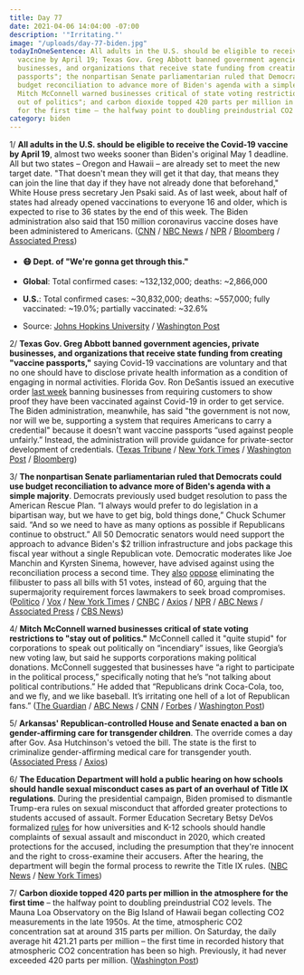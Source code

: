 ```yaml
---
title: Day 77
date: 2021-04-06 14:04:00 -07:00
description: '"Irritating."'
image: "/uploads/day-77-biden.jpg"
todayInOneSentence: All adults in the U.S. should be eligible to receive the Covid-19
  vaccine by April 19; Texas Gov. Greg Abbott banned government agencies, private
  businesses, and organizations that receive state funding from creating "vaccine
  passports"; the nonpartisan Senate parliamentarian ruled that Democrats could use
  budget reconciliation to advance more of Biden's agenda with a simple majority;
  Mitch McConnell warned businesses critical of state voting restrictions to "stay
  out of politics"; and carbon dioxide topped 420 parts per million in the atmosphere
  for the first time – the halfway point to doubling preindustrial CO2 levels.
category: biden
---
```


1/ **All adults in the U.S. should be eligible to receive the Covid-19 vaccine by April 19**, almost two weeks sooner than Biden's original May 1 deadline. All but two states – Oregon and Hawaii – are already set to meet the new target date. "That doesn't mean they will get it that day, that means they can join the line that day if they have not already done that beforehand," White House press secretary Jen Psaki said. As of last week, about half of states had already opened vaccinations to everyone 16 and older, which is expected to rise to 36 states by the end of this week. The Biden administration also said that 150 million coronavirus vaccine doses have been administered to Americans. ([CNN](https://www.cnn.com/2021/04/06/politics/coronavirus-vaccine-deadline-biden/index.html) / [NBC News](https://www.nbcnews.com/politics/white-house/biden-announce-april-19-deadline-making-all-adults-eligible-covid-n1263133) / [NPR](https://www.npr.org/sections/coronavirus-live-updates/2021/04/06/984745020/biden-will-direct-states-to-make-all-adults-vaccine-eligible-by-april-19) / [Bloomberg](https://www.bloomberg.com/news/articles/2021-04-06/biden-to-urge-making-vaccines-open-to-all-adults-by-april-19?sref=MIBMEEoj) / [Associated Press](https://apnews.com/article/biden-move-vaccine-eligibility-date-april-19-021157c7bdf964181e3b63f51b89601e))

* #### 😷 Dept. of "We're gonna get through this."

* **Global**: Total confirmed cases: \~132,132,000; deaths: \~2,866,000

* **U.S.**: Total confirmed cases: \~30,832,000; deaths: \~557,000; fully vaccinated: \~19.0%; partially vaccinated: \~32.6%

* Source: [Johns Hopkins University](https://coronavirus.jhu.edu/map.html) / [Washington Post](https://www.washingtonpost.com/graphics/2020/health/covid-vaccine-states-distribution-doses/)

2/ **Texas Gov. Greg Abbott banned government agencies, private businesses, and organizations that receive state funding from creating "vaccine passports,"** saying Covid-19 vaccinations are voluntary and that no one should have to disclose private health information as a condition of engaging in normal activities. Florida Gov. Ron DeSantis issued an executive order [last week](https://www.washingtonpost.com/business/florida-governor-issues-order-banning-vaccine-passports/2021/04/02/d1a46c2c-93f2-11eb-aadc-af78701a30ca_story.html) banning businesses from requiring customers to show proof they have been vaccinated against Covid-19 in order to get service. The Biden administration, meanwhile, has said "the government is not now, nor will we be, supporting a system that requires Americans to carry a credential" because it doesn’t want vaccine passports “used against people unfairly.” Instead, the administration will provide guidance for private-sector development of credentials. ([Texas Tribune](https://www.texastribune.org/2021/04/06/texas-greg-abbott-covid-vaccine-passport/) / [New York Times](https://www.nytimes.com/2021/04/06/us/texas-covid-vaccine-passport.html) / [Washington Post](https://www.washingtonpost.com/nation/2021/04/06/coronavirus-covid-live-updates-us/#link-GIM7NXEYN5CHDMCXTQ6JYDG2SQ) / [Bloomberg](https://www.bloomberg.com/news/articles/2021-04-06/white-house-says-u-s-won-t-issue-vaccine-passports?sref=MIBMEEoj))

3/ **The nonpartisan Senate parliamentarian ruled that Democrats could use budget reconciliation to advance more of Biden's agenda with a simple majority**. Democrats previously used budget resolution to pass the American Rescue Plan. “I always would prefer to do legislation in a bipartisan way, but we have to get big, bold things done,” Chuck Schumer said. “And so we need to have as many options as possible if Republicans continue to obstruct.” All 50 Democratic senators would need support the approach to advance Biden's $2 trillion infrastructure and jobs package this fiscal year without a single Republican vote. Democratic moderates like Joe Manchin and Kyrsten Sinema, however, have advised against using the reconciliation process a second time. They [also](https://www.politico.com/news/2021/04/05/manchin-biden-spending-plan-479058) [oppose](https://www.wsj.com/articles/kyrsten-sinema-defends-filibuster-as-pressure-mounts-from-progressives-11617714005) eliminating the filibuster to pass all bills with 51 votes, instead of 60, arguing that the supermajority requirement forces lawmakers to seek broad compromises. ([Politico](https://www.politico.com/news/2021/04/05/schumer-filibuster-senate-479109) / [Vox](https://www.vox.com/2021/4/5/22367832/senate-democrats-budget-reconciliation-filibuster) / [New York Times](https://www.nytimes.com/live/2021/04/06/us/biden-news-today/a-ruling-by-a-top-senate-official-gives-democrats-a-way-around-filibusters) / [CNBC](https://www.cnbc.com/2021/04/05/chuck-schumer-says-senate-can-pass-another-bill-through-budget-reconciliation.html) / [Axios](https://www.axios.com/senate-parlimentarian-reconciliation-186a9457-aad1-490c-86be-32d640c6d264.html) / [NPR](https://www.npr.org/2021/04/05/984596350/ruling-by-senate-parliamentarian-opens-up-potential-pathway-for-democrats) / [ABC News](https://abcnews.go.com/Business/wireStory/biden-boosted-senate-rules-gop-bucks-infrastructure-76893147) / [Associated Press](https://apnews.com/article/joe-biden-politics-bills-ad7e57c5ed9151469a2f579765de4f1a) / [CBS News](https://www.cbsnews.com/news/infrastrucutre-bill-american-jobs-plan-reconciliation-senate-parliamentarian/))

4/ **Mitch McConnell warned businesses critical of state voting restrictions to "stay out of politics."** McConnell called it "quite stupid" for corporations to speak out politically on “incendiary” issues, like Georgia’s new voting law, but said he supports corporations making political donations. McConnell suggested that businesses have “a right to participate in the political process,” specifically noting that he’s “not talking about political contributions.” He added that “Republicans drink Coca-Cola, too, and we fly, and we like baseball. It’s irritating one hell of a lot of Republican fans.” ([The Guardian](https://www.theguardian.com/us-news/2021/apr/05/mitch-mcconnell-voting-restrictions-corporate-america) / [ABC News](https://abcnews.go.com/Politics/wireStory/mcconnell-warns-biz-off-political-speech-stupid-76903039) / [CNN](https://www.cnn.com/2021/04/06/politics/mcconnell-businesses-georgia-elections-law/index.html) / [Forbes](https://www.forbes.com/sites/andrewsolender/2021/04/06/mcconnell-tells-businesses-to-stay-out-of-politics--except-with-campaign-donations/?sh=864619552542) / [Washington Post](https://www.washingtonpost.com/politics/2021/04/06/joe-biden-live-updates/#link-3XA4EEMEVFEO3EAGSMA4LM4PQY))

5/ **Arkansas' Republican-controlled House and Senate enacted a ban on gender-affirming care for transgender children**.
The override comes a day after Gov. Asa Hutchinson's vetoed the bill. The state is the first to criminalize gender-affirming medical care for transgender youth. ([Associated Press](https://apnews.com/article/us-news-arkansas-legislature-legislation-asa-hutchinson-dce1d5ca9450b255caabc18f547f7b9b) / [Axios](https://www.axios.com/arkansas-transgender-children-health-care-3ee1ee59-88ad-4acd-b10a-933b7aca5cae.html))

6/ **The Education Department will hold a public hearing on how schools should handle sexual misconduct cases as part of an overhaul of Title IX regulations**. During the presidential campaign, Biden promised to dismantle Trump-era rules on sexual misconduct that afforded greater protections to students accused of assault. Former Education Secretary Betsy DeVos formalized [rules](https://whatthefuckjusthappenedtoday.com/2020/05/06/day-1203/#6-betsy-devos-released-finalized-gui) for how universities and K-12 schools should handle complaints of sexual assault and misconduct in 2020, which created protections for the accused, including the presumption that they're innocent and the right to cross-examine their accusers. After the hearing, the department will begin the formal process to rewrite the Title IX rules. ([NBC News](https://www.nbcnews.com/news/us-news/biden-administration-announces-next-steps-overhauling-title-ix-campus-sexual-n1263113) / [New York Times](https://www.nytimes.com/2021/04/06/us/politics/biden-title-ix.html))

7/ **Carbon dioxide topped 420 parts per million in the atmosphere for the first time** – the halfway point to doubling preindustrial CO2 levels. The Mauna Loa Observatory on the Big Island of Hawaii began collecting CO2 measurements in the late 1950s. At the time, atmospheric CO2 concentration sat at around 315 parts per million. On Saturday, the daily average hit 421.21 parts per million – the first time in recorded history that atmospheric CO2 concentration has been so high. Previously, it had never exceeded 420 parts per million. ([Washington Post](https://www.washingtonpost.com/weather/2021/04/05/atmospheric-co2-concentration-record/))
